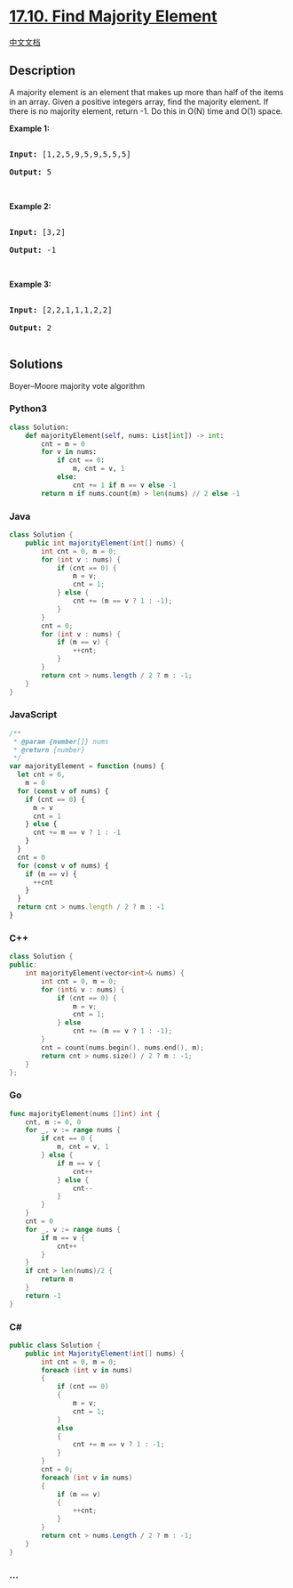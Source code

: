 # [17.10. Find Majority Element](https://leetcode.cn/problems/find-majority-element-lcci)

[中文文档](/lcci/17.10.Find%20Majority%20Element/README.md)

## Description

<p>A majority element is an element that makes up more than half of the items in an array. Given a positive integers array, find the majority element. If there is no majority element, return -1. Do this in O(N) time and O(1) space.</p>

<p><strong>Example 1: </strong></p>

<pre>

<strong>Input: </strong>[1,2,5,9,5,9,5,5,5]

<strong>Output: </strong>5</pre>

<p>&nbsp;</p>

<p><strong>Example 2: </strong></p>

<pre>

<strong>Input: </strong>[3,2]

<strong>Output: </strong>-1</pre>

<p>&nbsp;</p>

<p><strong>Example 3: </strong></p>

<pre>

<strong>Input: </strong>[2,2,1,1,1,2,2]

<strong>Output: </strong>2

</pre>

## Solutions

Boyer–Moore majority vote algorithm

<!-- tabs:start -->

### **Python3**

```python
class Solution:
    def majorityElement(self, nums: List[int]) -> int:
        cnt = m = 0
        for v in nums:
            if cnt == 0:
                m, cnt = v, 1
            else:
                cnt += 1 if m == v else -1
        return m if nums.count(m) > len(nums) // 2 else -1
```

### **Java**

```java
class Solution {
    public int majorityElement(int[] nums) {
        int cnt = 0, m = 0;
        for (int v : nums) {
            if (cnt == 0) {
                m = v;
                cnt = 1;
            } else {
                cnt += (m == v ? 1 : -1);
            }
        }
        cnt = 0;
        for (int v : nums) {
            if (m == v) {
                ++cnt;
            }
        }
        return cnt > nums.length / 2 ? m : -1;
    }
}
```

### **JavaScript**

```js
/**
 * @param {number[]} nums
 * @return {number}
 */
var majorityElement = function (nums) {
  let cnt = 0,
    m = 0
  for (const v of nums) {
    if (cnt == 0) {
      m = v
      cnt = 1
    } else {
      cnt += m == v ? 1 : -1
    }
  }
  cnt = 0
  for (const v of nums) {
    if (m == v) {
      ++cnt
    }
  }
  return cnt > nums.length / 2 ? m : -1
}
```

### **C++**

```cpp
class Solution {
public:
    int majorityElement(vector<int>& nums) {
        int cnt = 0, m = 0;
        for (int& v : nums) {
            if (cnt == 0) {
                m = v;
                cnt = 1;
            } else
                cnt += (m == v ? 1 : -1);
        }
        cnt = count(nums.begin(), nums.end(), m);
        return cnt > nums.size() / 2 ? m : -1;
    }
};
```

### **Go**

```go
func majorityElement(nums []int) int {
	cnt, m := 0, 0
	for _, v := range nums {
		if cnt == 0 {
			m, cnt = v, 1
		} else {
			if m == v {
				cnt++
			} else {
				cnt--
			}
		}
	}
	cnt = 0
	for _, v := range nums {
		if m == v {
			cnt++
		}
	}
	if cnt > len(nums)/2 {
		return m
	}
	return -1
}
```

### **C#**

```cs
public class Solution {
    public int MajorityElement(int[] nums) {
        int cnt = 0, m = 0;
        foreach (int v in nums)
        {
            if (cnt == 0)
            {
                m = v;
                cnt = 1;
            }
            else
            {
                cnt += m == v ? 1 : -1;
            }
        }
        cnt = 0;
        foreach (int v in nums)
        {
            if (m == v)
            {
                ++cnt;
            }
        }
        return cnt > nums.Length / 2 ? m : -1;
    }
}
```

### **...**

```

```

<!-- tabs:end -->
